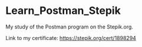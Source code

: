 # Learn_Postman_Stepik
My study of the Postman program on the Stepik.org.

Link to my certificate: https://stepik.org/cert/1898294
